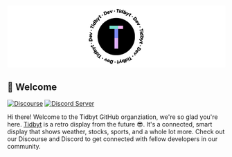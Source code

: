 ![](https://raw.githubusercontent.com/tidbyt/.github/main/profile/banner.png)


## 👋 Welcome
[![Discourse](https://img.shields.io/discourse/status?server=https%3A%2F%2Fdiscuss.tidbyt.com&style=flat-square)](https://discuss.tidbyt.com/)
[![Discord Server](https://img.shields.io/discord/928484660785336380?style=flat-square)](https://discord.gg/r45MXG4kZc)

Hi there! Welcome to the Tidbyt GitHub organziation, we're so glad you're here. [Tidbyt](https://tidbyt.com/) is a retro display from the future 😎. It's a connected, smart display that shows weather, stocks, sports, and a whole lot more. Check out our Discourse and Discord to get connected with fellow developers in our community.
